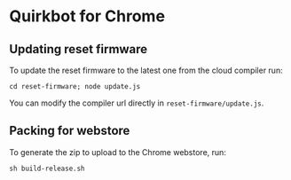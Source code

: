 # Quirkbot for Chrome

## Updating reset firmware
To update the reset firmware to the latest one from the cloud compiler run:
```
cd reset-firmware; node update.js
```
You can modify the compiler url directly in ``reset-firmware/update.js``.

## Packing for webstore
To generate the zip to upload to the Chrome webstore, run:
```
sh build-release.sh
```
